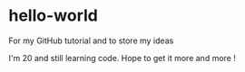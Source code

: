 # hello-world
For my GitHub tutorial and to store my ideas

I'm 20 and still learning code. Hope to get it more and more !
